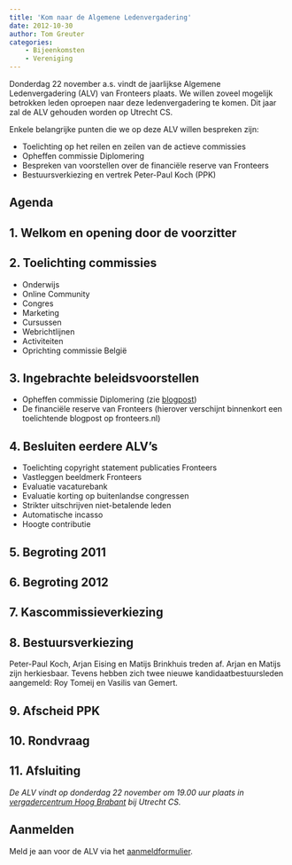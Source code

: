 ```yaml
---
title: 'Kom naar de Algemene Ledenvergadering'
date: 2012-10-30
author: Tom Greuter
categories:
    - Bijeenkomsten
    - Vereniging
---
```


Donderdag 22 november a.s. vindt de jaarlijkse Algemene Ledenvergadering (ALV) van Fronteers plaats. We willen zoveel mogelijk betrokken leden oproepen naar deze ledenvergadering te komen. Dit jaar zal de ALV gehouden worden op Utrecht CS.

Enkele belangrijke punten die we op deze ALV willen bespreken zijn:

-   Toelichting op het reilen en zeilen van de actieve commissies
-   Opheffen commissie Diplomering
-   Bespreken van voorstellen over de financiële reserve van Fronteers
-   Bestuursverkiezing en vertrek Peter-Paul Koch (PPK)

## Agenda

## 1. Welkom en opening door de voorzitter

## 2. Toelichting commissies

-   Onderwijs
-   Online Community
-   Congres
-   Marketing
-   Cursussen
-   Webrichtlijnen
-   Activiteiten
-   Oprichting commissie België

## 3. Ingebrachte beleidsvoorstellen

-   Opheffen commissie Diplomering (zie [blogpost](/blog/2012/10/opheffing-commissie-diplomering))
-   De financiële reserve van Fronteers (hierover verschijnt binnenkort een toelichtende blogpost op fronteers.nl)

## 4. Besluiten eerdere ALV’s

-   Toelichting copyright statement publicaties Fronteers
-   Vastleggen beeldmerk Fronteers
-   Evaluatie vacaturebank
-   Evaluatie korting op buitenlandse congressen
-   Strikter uitschrijven niet-betalende leden
-   Automatische incasso
-   Hoogte contributie

## 5. Begroting 2011

## 6. Begroting 2012

## 7. Kascommissieverkiezing

## 8. Bestuursverkiezing

Peter-Paul Koch, Arjan Eising en Matijs Brinkhuis treden af. Arjan en Matijs zijn herkiesbaar. Tevens hebben zich twee nieuwe kandidaatbestuursleden aangemeld: Roy Tomeij en Vasilis van Gemert.

## 9. Afscheid PPK

## 10. Rondvraag

## 11. Afsluiting

_De ALV vindt op donderdag 22 november om 19.00 uur plaats in [vergadercentrum Hoog Brabant](http://www.hoogbrabant.nl/Routebeschrijving/) bij Utrecht CS._

## Aanmelden

Meld je aan voor de ALV via het [aanmeldformulier](/vereniging/bestuur#formulier-1).
